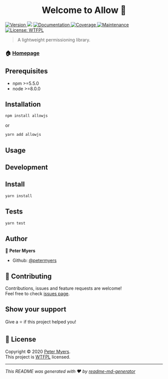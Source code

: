 <h1 align="center">Welcome to Allow 👋</h1>
<p>
  <a href="https://www.npmjs.com/package/allow" target="_blank">
    <img alt="Version" src="https://img.shields.io/badge/npm-%3E%3D5.5.0-blue.svg">
  </a>
  <img src="https://img.shields.io/badge/node-%3E%3D8.0.0-blue.svg" />
  <a href="https://github.com/petermyers/allow#readme" target="_blank">
    <img alt="Documentation" src="https://img.shields.io/badge/documentation-yes-brightgreen.svg" />
  </a>
  <a href="https://codecov.io/gh/petermyers/allow/">
    <img alt="Coverage" src="https://img.shields.io/codecov/c/github/petermyers/allow/main.svg?style=flat-square" />
  </a>
  <a href="https://github.com/petermyers/allow/graphs/commit-activity" target="_blank">
    <img alt="Maintenance" src="https://img.shields.io/badge/Maintained%3F-yes-brightgreen.svg" />
  </a>
  <a href="https://github.com/petermyers/allow/blob/master/LICENSE" target="_blank">
    <img alt="License: WTFPL" src="https://img.shields.io/badge/License-WTFPL-brightgreen.svg" />
  </a>
</p>

> A lightweight permissioning library.

### 🏠 [Homepage](https://github.com/petermyers/allow#readme)

## Prerequisites

- npm >=5.5.0
- node >=8.0.0

## Installation
```sh
npm install allowjs
```
or
```sh
yarn add allowjs
```
## Usage


## Development
## Install
```sh
yarn install
```

## Tests
```sh
yarn test
```

## Author

👤 **Peter Myers**

* Github: [@petermyers](https://github.com/petermyers)

## 🤝 Contributing

Contributions, issues and feature requests are welcome!<br />Feel free to check [issues page](https://github.com/petermyers/allow/issues).

## Show your support

Give a ⭐️ if this project helped you!

## 📝 License

Copyright © 2020 [Peter Myers](https://github.com/petermyers).<br />
This project is [WTFPL](https://github.com/petermyers/allow/blob/master/LICENSE) licensed.

***
_This README was generated with ❤️ by [readme-md-generator](https://github.com/kefranabg/readme-md-generator)_